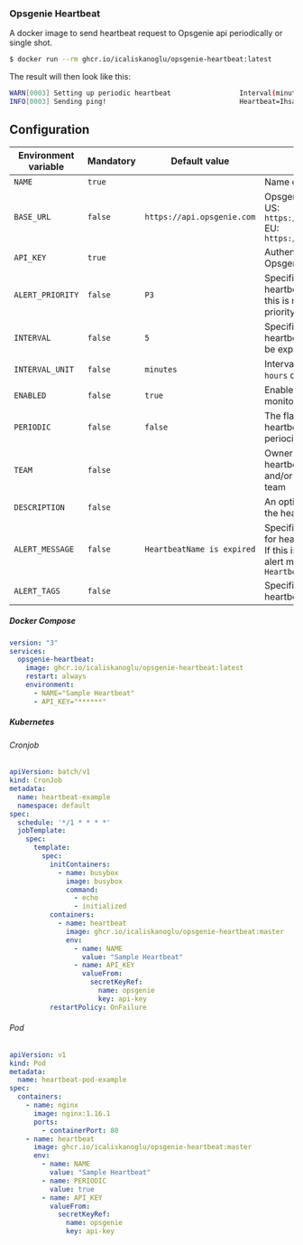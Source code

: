 ### Opsgenie Heartbeat
A docker image to send heartbeat request to Opsgenie api periodically or single shot.

```bash
$ docker run --rm ghcr.io/icaliskanoglu/opsgenie-heartbeat:latest
```

The result will then look like this:

```bash
WARN[0003] Setting up periodic heartbeat                 Interval(minutes)=5
INFO[0003] Sending ping!                                 Heartbeat=IhsanTest
```

## Configuration

| Environment variable | Mandatory | Default value               | Description                                                                                                                              |
|----------------------|-----------|-----------------------------|------------------------------------------------------------------------------------------------------------------------------------------|
| `NAME`               | `true`    |                             | Name of the heartbeat                                                                                                                    |
| `BASE_URL`           | `false`   | `https://api.opsgenie.com`  | Opsgenie REST API base url. <br/>US: `https://api.opsgenie.com` <br/> EU: `https://api.eu.opsgenie.com`                                  |
| `API_KEY`            | `true`    |                             | Authentication key for Opsgenie Rest API                                                                                                 |
| `ALERT_PRIORITY`     | `false`   | `P3`                        | Specifies the alert priority for heartbeat expiration alert. If this is not provided, default priority is P3                             |
| `INTERVAL`           | `false`   | `5`                         | Specifies how often a heartbeat message should be expected.                                                                              |
| `INTERVAL_UNIT`      | `false`   | `minutes`                   | Interval specified as `minutes`, `hours` or `days`                                                                                       |
| `ENABLED`            | `false`   | `true`                      | Enable/disable heartbeat monitoring                                                                                                      |
| `PERIODIC`           | `false`   | `false`                     | The flag for to send heartbeat one time or periocically                                                                                  |
| `TEAM`               | `false`   |                             | Owner team of the heartbeat, consisting id and/or name of the owner team                                                                 |
| `DESCRIPTION`        | `false`   |                             | An optional description of the heartbeat                                                                                                 |
| `ALERT_MESSAGE`      | `false`   | `HeartbeatName is expired`  | Specifies the alert message for heartbeat expiration alert. If this is not provided, default alert message is `HeartbeatName is expired` |
| `ALERT_TAGS`         | `false`   |                             | Specifies the alert tags for heartbeat expiration alert                                                                                  |

##### Docker Compose
```yaml
version: "3"
services:
  opsgenie-heartbeat:
    image: ghcr.io/icaliskanoglu/opsgenie-heartbeat:latest
    restart: always
    environment:
      - NAME="Sample Heartbeat"
      - API_KEY="******"
```
##### Kubernetes
###### Cronjob
```yaml
apiVersion: batch/v1
kind: CronJob
metadata:
  name: heartbeat-example
  namespace: default
spec:
  schedule: '*/1 * * * *'
  jobTemplate:
    spec:
      template:
        spec:
          initContainers:
            - name: busybox
              image: busybox
              command:
                - echo
                - initialized
          containers:
            - name: heartbeat
              image: ghcr.io/icaliskanoglu/opsgenie-heartbeat:master
              env:
                - name: NAME
                  value: "Sample Heartbeat"
                - name: API_KEY
                  valueFrom:
                    secretKeyRef:
                      name: opsgenie
                      key: api-key
          restartPolicy: OnFailure
```

###### Pod
```yaml
apiVersion: v1
kind: Pod
metadata:
  name: heartbeat-pod-example
spec:
  containers:
    - name: nginx
      image: nginx:1.16.1
      ports:
        - containerPort: 80
    - name: heartbeat
      image: ghcr.io/icaliskanoglu/opsgenie-heartbeat:master
      env:
        - name: NAME
          value: "Sample Heartbeat"
        - name: PERIODIC
          value: true
        - name: API_KEY
          valueFrom:
            secretKeyRef:
              name: opsgenie
              key: api-key
```
